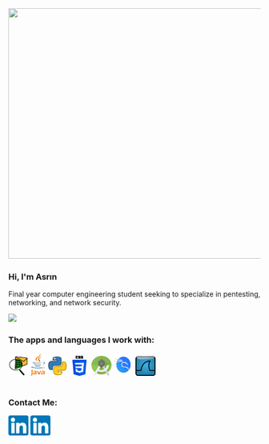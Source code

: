 
<img src="https://github.com/asrinhaktan/asrinhaktan/blob/main/cs-an.gif" width="800" height="500">

### Hi, I'm Asrın

Final year computer engineering student seeking to specialize in pentesting, networking, and network security.

![](https://komarev.com/ghpvc/?username=asrinhaktan&color=red)

### The apps and languages I work with:

<img src="https://github.com/asrinhaktan/asrinhaktan/blob/main/Cisco-Packet-Tracer.jpg" width="40" height="40"> <img src="https://github.com/asrinhaktan/asrinhaktan/blob/main/1200px-Java_Logo.svg.png" width="30" height="45"> <img src="https://github.com/asrinhaktan/asrinhaktan/blob/main/267_Python-512.webp" width="40" height="40"> <img src="https://github.com/asrinhaktan/asrinhaktan/blob/main/5968242.png" width="40" height="40"> <img src="https://github.com/asrinhaktan/asrinhaktan/blob/main/Android_Studio_Icon_(2014-2019).svg.png" width="40" height="40"> <img src="https://github.com/asrinhaktan/asrinhaktan/blob/main/Kali-dragon-icon.svg.png" width="40" height="45"> <img src="https://github.com/asrinhaktan/asrinhaktan/blob/main/Wireshark_icon.svg.png" width="40" height="39">
<br></br>
<h3>Contact Me:</h3>
<a href="https://www.linkedin.com/in/asrın-haktan-şahin-3a6b03195/" target="_blank"><img src="https://github.com/asrinhaktan/asrinhaktan/blob/main/174857.png" alt="fotoğraf yok" height="40" width="40"></a> <a href="https://www.linkedin.com/in/asrın-haktan-şahin-3a6b03195/" target="_blank"><img src="https://github.com/asrinhaktan/asrinhaktan/blob/main/174857.png" alt="fotoğraf yok" height="40" width="40"></a>
